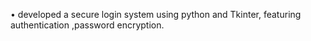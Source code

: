 • developed a secure login system using python and Tkinter, featuring authentication ,password encryption.
